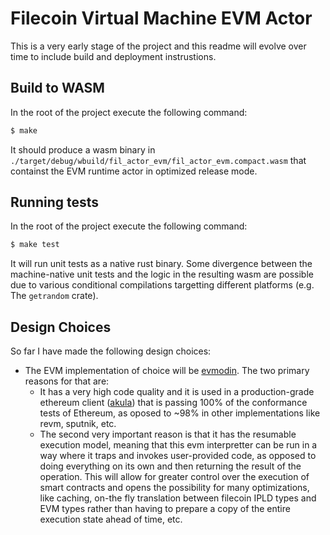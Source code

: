 # Filecoin Virtual Machine EVM Actor

This is a very early stage of the project and this readme will evolve over time to include build and deployment instrustions.

## Build to WASM

In the root of the project execute the following command:

```sh
$ make
```

It should produce a wasm binary in `./target/debug/wbuild/fil_actor_evm/fil_actor_evm.compact.wasm` that containst the EVM runtime actor in optimized release mode.

## Running tests

In the root of the project execute the following command: 

```sh
$ make test
```

It will run unit tests as a native rust binary. Some divergence between the machine-native unit tests and the logic in the resulting wasm are possible due to various conditional compilations targetting different platforms (e.g. The `getrandom` crate).

## Design Choices

So far I have made the following design choices:
  - The EVM implementation of choice will be [evmodin](https://github.com/vorot93/evmodin). The two primary reasons for that are:
    - It has a very high code quality and it is used in a production-grade ethereum client ([akula](https://github.com/akula-bft/akula)) that is passing 100% of the conformance tests of Ethereum, as oposed to ~98% in other implementations like revm, sputnik, etc.
    - The second very important reason is that it has the resumable execution model, meaning that this evm interpretter can be run in a way where it traps and invokes user-provided code, as opposed to doing everything on its own and then returning the result of the operation. This will allow for greater control over the execution of smart contracts and opens the possibility for many optimizations, like caching, on-the fly translation between filecoin IPLD types and EVM types rather than having to prepare a copy of the entire execution state ahead of time, etc.


